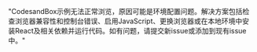 "CodesandBox示例无法正常浏览，原因可能是环境配置问题。解决方案包括检查浏览器兼容性和控制台错误、启用JavaScript、更换浏览器或在本地环境中安装React及相关依赖并运行代码。如有问题，请提交新issue或添加到现有issue中。"
